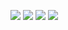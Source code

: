 [![](https://i.imgur.com/dnxNpLY.png)](#)
[![](https://i.imgur.com/QNbdQtH.png)](#)
[![](https://i.imgur.com/s4n7O9M.png)](#)
[![](https://i.imgur.com/kaMSYSE.png)](https://www.curseforge.com/minecraft/mc-mods/sao-ui "")
